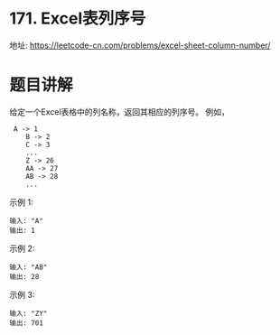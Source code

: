 # 171. Excel表列序号
地址: https://leetcode-cn.com/problems/excel-sheet-column-number/



# 题目讲解
给定一个Excel表格中的列名称，返回其相应的列序号。
例如，
```
 A -> 1
    B -> 2
    C -> 3
    ...
    Z -> 26
    AA -> 27
    AB -> 28 
    ...
```
示例 1:
```
输入: "A"
输出: 1

```

示例 2:
```
输入: "AB"
输出: 28

```

示例 3:
```
输入: "ZY"
输出: 701

```